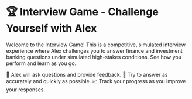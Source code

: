 # 🏆 Interview Game - Challenge Yourself with Alex

Welcome to the Interview Game! This is a competitive, simulated interview experience where Alex challenges you to answer finance and investment banking questions under simulated high-stakes conditions. See how you perform and learn as you go.

💬 Alex will ask questions and provide feedback.
🧩 Try to answer as accurately and quickly as possible.
📈 Track your progress as you improve your responses.
